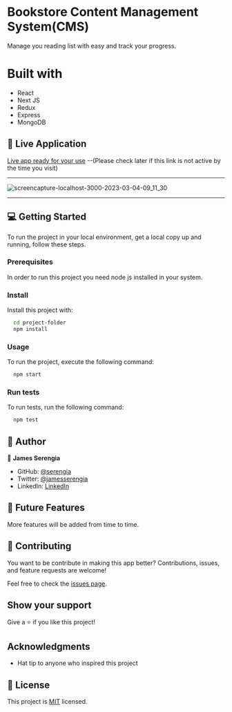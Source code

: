 # Bookstore Content Management System(CMS)

Manage you reading list with easy and track your progress.

# Built with

- React
- Next JS
- Redux
- Express
- MongoDB

## 🚀 Live Application

[Live app ready for your use]() --(Please check later if this link is not active by the time you visit)

---

![screencapture-localhost-3000-2023-03-04-09_11_30](https://user-images.githubusercontent.com/69452516/222879365-99861e01-b8cf-4eb7-8f8e-e7fe9ae1ee5d.png)

---

## 💻 Getting Started

To run the project in your local environment, get a local copy up and running, follow these steps.

### Prerequisites

In order to run this project you need node js installed in your system.

### Install

Install this project with:

```sh
  cd project-folder
  npm install
```

### Usage

To run the project, execute the following command:

```sh
  npm start
```

### Run tests

To run tests, run the following command:

```sh
  npm test
```

## 👥 Author <a name="authors"></a>

👤 **James Serengia**

- GitHub: [@serengia](https://github.com/serengia)
- Twitter: [@jamesserengia](https://twitter.com/jamesserengia)
- LinkedIn: [LinkedIn](https://linkedin.com/in/james-serengia)

<!-- FUTURE FEATURES -->

## 🔭 Future Features <a name="future-features"></a>

More features will be added from time to time.

## 🤝 Contributing

You want to be contribute in making this app better?
Contributions, issues, and feature requests are welcome!

Feel free to check the [issues page](../../issues/).

## Show your support

Give a ⭐️ if you like this project!

## Acknowledgments <a name="acknowledgements"></a>

- Hat tip to anyone who inspired this project

## 📝 License <a name="license"></a>

This project is [MIT](./MIT.md) licensed.
